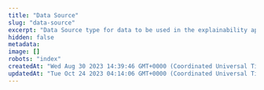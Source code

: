 ```yaml
---
title: "Data Source"
slug: "data-source"
excerpt: "Data Source type for data to be used in the explainability api's."
hidden: false
metadata: 
image: []
robots: "index"
createdAt: "Wed Aug 30 2023 14:39:46 GMT+0000 (Coordinated Universal Time)"
updatedAt: "Tue Oct 24 2023 04:14:06 GMT+0000 (Coordinated Universal Time)"
---
```


